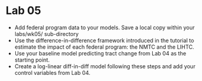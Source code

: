 
# Lab 05

-  Add federal program data to your models. Save a local copy within your labs/wk05/ sub-directory
- Use the difference-in-difference framework introduced in the tutorial to estimate the impact of each federal program: the NMTC and the LIHTC.
- Use your baseline model predicting tract change from Lab 04 as the starting point.
- Create a log-linear diff-in-diff model following these steps and add your control variables from Lab 04.
